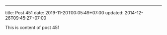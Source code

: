 ---
title: Post 451
date: 2019-11-20T00:05:49+07:00
updated: 2014-12-26T09:45:27+07:00

This is content of post 451